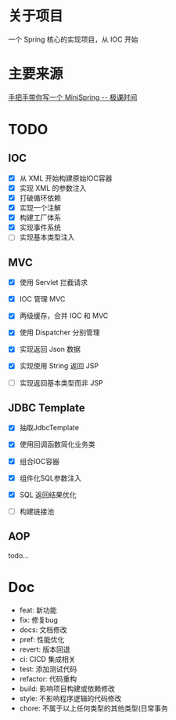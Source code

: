 # 关于项目

一个 Spring 核心的实现项目，从 IOC 开始

# 主要来源

[手把手带你写一个 MiniSpring -- 极课时间](https://time.geekbang.org/column/intro/100536701)

# TODO

## IOC 
 - [x] 从 XML 开始构建原始IOC容器
 - [x] 实现 XML 的参数注入
 - [x] 打破循环依赖
 - [x] 实现一个注解
 - [x] 构建工厂体系
 - [x] 实现事件系统
 - [ ] 实现基本类型注入

## MVC

- [x] 使用 Servlet 拦截请求
- [x] IOC 管理 MVC
- [x] 两级缓存，合并 IOC 和 MVC
- [x] 使用 Dispatcher 分别管理
- [x] 实现返回 Json 数据
- [x] 实现使用 String 返回 JSP
- [ ] 实现返回基本类型而非 JSP


## JDBC Template

- [x] 抽取JdbcTemplate
- [x] 使用回调函数简化业务类
- [x] 组合IOC容器
- [x] 组件化SQL参数注入
- [x] SQL 返回结果优化
- [ ] 构建链接池


## AOP

todo...

# Doc

 - feat: 新功能
 - fix: 修复bug
 - docs: 文档修改
 - pref: 性能优化
 - revert: 版本回退
 - ci: CICD 集成相关
 - test: 添加测试代码
 - refactor: 代码重构
 - build: 影响项目构建或依赖修改
 - style: 不影响程序逻辑的代码修改
 - chore: 不属于以上任何类型的其他类型(日常事务